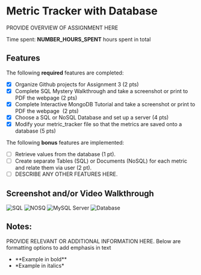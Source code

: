 # Metric Tracker with Database

PROVIDE OVERVIEW OF ASSIGNMENT HERE

Time spent: **NUMBER_HOURS_SPENT** hours spent in total

## Features

The following **required** features are completed:

- [X] Organize Github projects for Assignment 3 (2 pts)
- [X] Complete SQL Mystery Walkthrough and take a screenshot or print to PDF the webpage (2 pts)
- [X] Complete Interactive MongoDB Tutorial and take a screenshot or print to PDF the webpage  (2 pts)
- [X] Choose a SQL or NoSQL Database and set up a server (4 pts)
- [X] Modify your metric_tracker file so that the metrics are saved onto a database (5 pts)

The following **bonus** features are implemented:

- [ ] Retrieve values from the database (1 pt).
- [ ] Create separate Tables (SQL) or Documents (NoSQL) for each metric and relate them via user (2 pt).
- [ ] DESCRIBE ANY OTHER FEATURES HERE.

## Screenshot and/or Video Walkthrough


<img src="imgs/sql.png" title='SQL' width='' alt='SQL' />
<img src="imgs/nosql.png" title='NOSQL' width='' alt='NOSQ'/>
<img src="imgs/mysql_server.png" title='MySQL Server' width='' alt='MySQL Server' />
<img src="imgs/metric_database.png" title='Metric Database' width='' alt='Database' />


## Notes:
PROVIDE RELEVANT OR ADDITIONAL INFORMATION HERE. Below are formatting options to add emphasis in text
<ul>
  <li>**Example in bold**</li>
  <li>*Example in italics*</li>
</ul>
